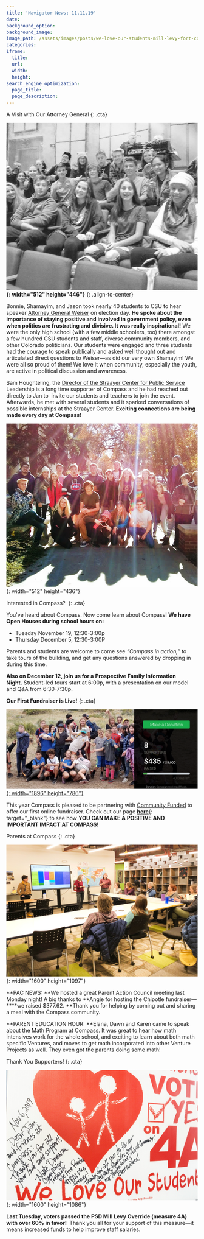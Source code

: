 ```yaml
---
title: 'Navigator News: 11.11.19'
date:
background_option:
background_image:
image_path: /assets/images/posts/we-love-our-students-mill-levy-fort-collins-.jpg
categories:
iframe:
  title:
  url:
  width:
  height:
search_engine_optimization:
  page_title:
  page_description:
---
```


A Visit with Our Attorney General
{: .cta}

**![](/assets/images/at-csu-to-listen-to-the-attorney-general.jpg){: width="512" height="446"}**
{: .align-to-center}

Bonnie, Shamayim, and Jason took nearly 40 students to CSU to hear speaker [Attorney General Weiser](https://coag.gov) on election day.&nbsp;**He spoke about the importance of staying positive and involved in government policy, even when politics are frustrating and divisive. It was really inspirational\!**&nbsp;We were the only high school (with a few middle schoolers, too) there amongst a few hundred CSU students and staff, diverse community members, and other Colorado politicians. Our students were engaged and three students had the courage to speak publically and asked well thought out and articulated direct questions to Weiser—as did our very own Shamayim\! We were all so proud of them\! We love it when community, especially the youth, are active in political discussion and awareness.&nbsp;

Sam Houghteling, the [Director of the Straayer Center for Public Service](https://www.libarts.colostate.edu/areas/straayer-center-public-service-leadership/) Leadership is a long time supporter of Compass and he had reached out directly to Jan to&nbsp; invite our students and teachers to join the event. Afterwards, he met with several students and it sparked conversations of possible internships at the Straayer Center.&nbsp;**Exciting connections are being made every day at Compass\!**

![](/assets/images/compass-kids-at-home-at-csu.jpg){: width="512" height="436"}

Interested in Compass?&nbsp;
{: .cta}

You've heard about Compass. Now come learn about Compass\!&nbsp;**We have Open Houses during school hours on:**

* Tuesday November 19, 12:30-3:00p
* Thursday December 5, 12:30-3:00P

Parents and students are welcome to come see *“Compass in action,”* to take tours of the building, and get any questions answered by dropping in during this time.

**Also on December 12, join us for a**&nbsp;**Prospective Family Information Night.**&nbsp;Student-led tours start at 6:00p, with a presentation on our model and Q&A from 6:30-7:30p.

**Our First Fundraiser is Live\!**
{: .cta}

[![](/assets/images/screen-shot-2019-11-09-at-9-44-14-am.png){: width="1896" height="786"}](https://compassfortcollins.org/giving)

This year Compass is pleased to be partnering with [Community Funded](https://www.communityfunded.com) to offer our first online fundraiser. Check out our page&nbsp;[**here**](https://compassfortcollins.us14.list-manage.com/track/click?u=f92353bb4e553c0be87c16d55&amp;id=0f53314f6b&amp;e=d44f2694ec){: target="_blank"}&nbsp;to see how **YOU CAN MAKE A POSITIVE AND IMPORTANT IMPACT AT COMPASS\!**

Parents at Compass
{: .cta}

![](/assets/images/math-at-compass-community-collaborative-school.jpg){: width="1600" height="1097"}

**PAC NEWS:&nbsp;**We hosted a great Parent Action Council meeting last Monday night\! A big thanks to&nbsp;**Angie for hosting the Chipotle fundraiser—****we raised $377.62.&nbsp;**Thank you for helping by coming out and sharing a meal with the Compass community.&nbsp;

**PARENT EDUCATION HOUR:&nbsp;**Elana, Dawn and Karen came to speak about the Math Program at Compass. It was great to hear how math intensives work for the whole school, and exciting to learn about both math specific Ventures, and moves to get math incorporated into other Venture Projects as well. They even got the parents doing some math\!&nbsp;

Thank You Supporters\!
{: .cta}

![](/assets/images/we-love-our-students-mill-levy-fort-collins-.jpg){: width="1600" height="1086"}

**Last Tuesday, voters passed the PSD Mill Levy Override (measure 4A) with over 60% in favor\!&nbsp;**&nbsp;Thank you all for your support of this measure—it means increased funds to help improve staff salaries.